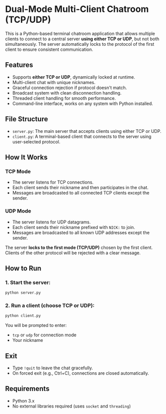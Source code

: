 # Dual-Mode Multi-Client Chatroom (TCP/UDP)

This is a Python-based terminal chatroom application that allows multiple clients to connect to a central server **using either TCP or UDP**, but not both simultaneously. The server automatically locks to the protocol of the first client to ensure consistent communication.

## Features

- Supports **either TCP or UDP**, dynamically locked at runtime.
- Multi-client chat with unique nicknames.
- Graceful connection rejection if protocol doesn't match.
- Broadcast system with clean disconnection handling.
- Threaded client handling for smooth performance.
- Command-line interface, works on any system with Python installed.

## File Structure

- `server.py`: The main server that accepts clients using either TCP or UDP.
- `client.py`: A terminal-based client that connects to the server using user-selected protocol.

## How It Works

### TCP Mode
- The server listens for TCP connections.
- Each client sends their nickname and then participates in the chat.
- Messages are broadcasted to all connected TCP clients except the sender.

### UDP Mode
- The server listens for UDP datagrams.
- Each client sends their nickname prefixed with `NICK:` to join.
- Messages are broadcasted to all known UDP addresses except the sender.

The server **locks to the first mode (TCP/UDP)** chosen by the first client. Clients of the other protocol will be rejected with a clear message.


## How to Run

### 1. Start the server:
```bash
python server.py
```

### 2. Run a client (choose TCP or UDP):
```bash
python client.py
```

You will be prompted to enter:
- `tcp` or `udp` for connection mode
- Your nickname

## Exit

- Type `!quit` to leave the chat gracefully.
- On forced exit (e.g., Ctrl+C), connections are closed automatically.


## Requirements

- Python 3.x
- No external libraries required (uses `socket` and `threading`)

